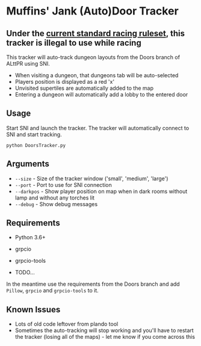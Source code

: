 # Muffins' Jank (Auto)Door Tracker

## **Under the [current standard racing ruleset](http://alttp.mymm1.com/wiki/ALTTPR_Racing_Ruleset), this tracker is illegal to use while racing**

This tracker will auto-track dungeon layouts from the Doors branch of ALttPR using SNI.

* When visiting a dungeon, that dungeons tab will be auto-selected
* Players position is displayed as a red 'x'
* Unvisited supertiles are automatically added to the map
* Entering a dungeon will automatically add a lobby to the entered door

## Usage
Start SNI and launch the tracker. The tracker will automatically connect to SNI and start tracking.

`python DoorsTracker.py`

## Arguments
* `--size` - Size of the tracker window ('small', 'medium', 'large')
* `--port` - Port to use for SNI connection
* `--darkpos` - Show player position on map when in dark rooms without lamp and without any torches lit
* `--debug` - Show debug messages


## Requirements
* Python 3.6+
* grpcio
* grpcio-tools

* TODO...

In the meantime use the requirements from the Doors branch and add `Pillow`, `grpcio` and `grpcio-tools` to it.

## Known Issues
* Lots of old code leftover from plando tool
* Sometimes the auto-tracking will stop working and you'll have to restart the tracker (losing all of the maps) - let me know if you come across this